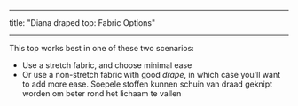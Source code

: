 - - -
title: "Diana draped top: Fabric Options"
- - -

This top works best in one of these two scenarios:

- Use a stretch fabric, and choose minimal ease
- Or use a non-stretch fabric with good _drape_, in which case you'll want to add more ease. Soepele stoffen kunnen schuin van draad geknipt worden om beter rond het lichaam te vallen
